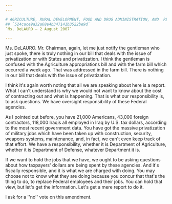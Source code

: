 ```yaml
---
---

# AGRICULTURE, RURAL DEVELOPMENT, FOOD AND DRUG ADMINISTRATION, AND  RELATED AGENCIES APPROPRIATIONS ACT, 2008
## `524cace9a32a68e4b347141b3522be9d`
`Ms. DeLAURO — 2 August 2007`

---
```



Ms. DeLAURO. Mr. Chairman, again, let me just notify the gentleman 
who just spoke, there is truly nothing in our bill that deals with the 
issue of privatization or with States and privatization. I think the 
gentleman is confused with the Agriculture appropriations bill and with 
the farm bill which occurred a week ago. That was addressed in the farm 
bill. There is nothing in our bill that deals with the issue of 
privatization.

I think it's again worth noting that all we are speaking about here 
is a report. What I can't understand is why we would not want to know 
about the cost of contracting out and what is happening. That is what 
our responsibility is, to ask questions. We have oversight 
responsibility of these Federal agencies.

As I pointed out before, you have 21,000 Americans, 43,000 foreign 
contractors, 118,000 Iraqis all employed in Iraq by U.S. tax dollars, 
according to the most recent government data. You have got the massive 
privatization of military jobs which have been taken up with 
construction, security, weapons systems, maintenance, and, in fact, we 
can't even keep track of that effort. We have a responsibility, whether 
it is Department of Agriculture, whether it is Department of Defense, 
whatever Department it is.

If we want to hold the jobs that we have, we ought to be asking 
questions about how taxpayers' dollars are being spent by these 
agencies. And it's fiscally responsible, and it is what we are charged 
with doing. You may choose not to know what they are doing because you 
concur that that's the thing to do, to replace Federal employees and 
their jobs. You can hold that view, but let's get the information. 
Let's get a mere report to do it.

I ask for a ''no'' vote on this amendment.